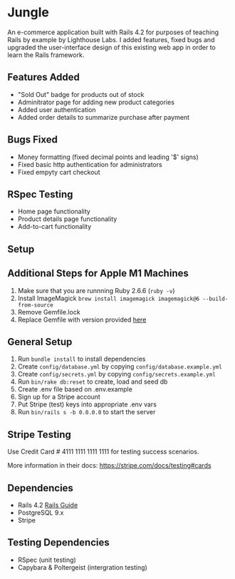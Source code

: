 # Jungle

An e-commerce application built with Rails 4.2 for purposes of teaching Rails by example by Lighthouse Labs.
I added features, fixed bugs and upgraded the user-interface design of this existing web app in order to learn the Rails framework.

## Features Added
- "Sold Out" badge for products out of stock
- Adminitrator page for adding new product categories
- Added user authentication
- Added order details to summarize purchase after payment

## Bugs Fixed
- Money formatting (fixed decimal points and leading '$' signs)
- Fixed basic http authentication for administrators
- Fixed empyty cart checkout

## RSpec Testing
- Home page functionality
- Product details page functionality
- Add-to-cart functionality

## Setup

## Additional Steps for Apple M1 Machines

1. Make sure that you are runnning Ruby 2.6.6 (`ruby -v`)
1. Install ImageMagick `brew install imagemagick imagemagick@6 --build-from-source`
2. Remove Gemfile.lock
3. Replace Gemfile with version provided [here](https://gist.githubusercontent.com/FrancisBourgouin/831795ae12c4704687a0c2496d91a727/raw/ce8e2104f725f43e56650d404169c7b11c33a5c5/Gemfile)

## General Setup

1. Run `bundle install` to install dependencies
2. Create `config/database.yml` by copying `config/database.example.yml`
3. Create `config/secrets.yml` by copying `config/secrets.example.yml`
4. Run `bin/rake db:reset` to create, load and seed db
5. Create .env file based on .env.example
6. Sign up for a Stripe account
7. Put Stripe (test) keys into appropriate .env vars
8. Run `bin/rails s -b 0.0.0.0` to start the server

## Stripe Testing

Use Credit Card # 4111 1111 1111 1111 for testing success scenarios.

More information in their docs: <https://stripe.com/docs/testing#cards>

## Dependencies

* Rails 4.2 [Rails Guide](http://guides.rubyonrails.org/v4.2/)
* PostgreSQL 9.x
* Stripe

## Testing Dependencies
* RSpec (unit testing)
* Capybara & Poltergeist (intergration testing)
